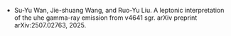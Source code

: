 - Su-Yu Wan, Jie-shuang Wang, and Ruo-Yu Liu. A leptonic interpretation of the uhe gamma-ray emission from v4641 sgr. arXiv preprint arXiv:2507.02763, 2025.

